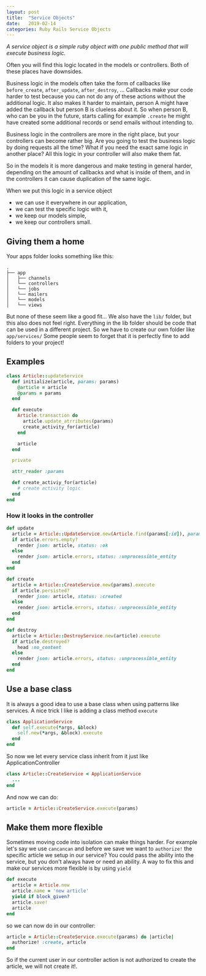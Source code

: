 ```yaml
---
layout: post
title:  "Service Objects"
date:   2019-02-14
categories: Ruby Rails Service Objects
---
```


_A service object is a simple ruby object with one public method that will execute business logic._

Often you will find this logic located in the models or controllers. Both of these places have downsides.

Business logic in the models often take the form of callbacks like `before_create`, `after_update`, `after_destroy`, ...
Callbacks make your code harder to test because you can not do any of these actions without the additional logic.
It also makes it harder to maintain, person A might have added the callback but person B is clueless about it.
So when person B, who can be you in the future, starts calling for example `.create` he might have created some additional records
or send emails without intending to.

Business logic in the controllers are more in the right place, but your controllers can become rather big. Are you going to test
the business logic by doing requests all the time? What if you need the exact same logic in another place? All this logic in your controller
will also make them fat.

So in the models it is more dangerous and make testing in general harder, depending on the amount of callbacks and what is inside of them,
and in the controllers it can cause duplication of the same logic.

When we put this logic in a service object
- we can use it everywhere in our application,
- we can test the specific logic with it,
- we keep our models simple,
- we keep our controllers small.

## Giving them a home
Your apps folder looks something like this:
```
.
├── app
│   ├── channels
│   └── controllers
│   └── jobs
│   └── mailers
│   └── models
│   └── views
```
But none of these seem like a good fit...
We also have the `lib/` folder, but this also does not feel right.
Everything in the lib folder should be code that can be used in a different project.
So we have to create our own folder like `app/services/`
Some people seem to forget that it is perfectly fine to add folders to your project!

## Examples
```ruby
class Article::updateService
  def initialize(article, params: params)
    @article = article
	@params = params
  end

  def execute
    Article.transaction do
      article.update_atrributes(params)
      create_activity_for(article)
    end

    article 
  end

  private

  attr_reader :params

  def create_activiy_for(article)
    # create activity logic
  end
end
```

### How it looks in the controller
```ruby
def update
  article = Article::UpdateService.new(Article.find(params[:id]), params: article_params).execute
  if article.errors.empty?
    render json: article, status: :ok
  else
    render json: article.errors, status: :unprocessible_entity
  end
end
```
```ruby
def create
  article = Article::CreateService.new(params).execute
  if article.persisted?
    render json: article, status: :created
  else
    render json: article.errors, status: :unprocessible_entity
  end
end
```
```ruby
def destroy
  article = Article::DestroyService.new(article).execute
  if article.destroyed?
    head :no_content
  else
    render json: article.errors, status: :unprocessible_entity
  end
end
```

## Use a base class
It is always a good idea to use a base class when using patterns like services.
A nice trick I like is adding a class method `execute`
```ruby
class ApplicationService
  def self.execute(*args, &block)
    self.new(*args, &block).execute
  end
end
```

So now we let every service class inherit from it just like ApplicationController
```ruby
class Article::CreateService < ApplicationService
  ...
end
```

And now we can do:
```ruby
article = Article::CreateService.execute(params)
```

## Make them more flexible
Sometimes moving code into isolation can make things harder.
For example let's say we use `cancancan` and before we save we want to `authorize!` the specific article we setup
in our service?
You could pass the ability into the service, but you don't always have or need an ability.
A way to fix this and make our services more flexible is by using `yield`

```ruby
def execute
  article = Article.new
  article.name = 'new article'
  yield if block_given?
  article.save!
  article
end
```

so we can now do in our controller:
```ruby
article = Article::CreateService.execute(params) do |article|
  authorize! :create, article
end
```
So if the current user in our controller action is not authorized to create the article, we will not create it!.


